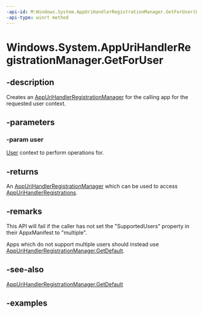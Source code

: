 ```yaml
---
-api-id: M:Windows.System.AppUriHandlerRegistrationManager.GetForUser(Windows.System.User)
-api-type: winrt method
---
```


<!-- Method syntax.
public AppUriHandlerRegistrationManager AppUriHandlerRegistrationManager.GetForUser(User user)
-->

# Windows.System.AppUriHandlerRegistrationManager.GetForUser

## -description
Creates an [AppUriHandlerRegistrationManager](AppUriHandlerRegistrationManager.md) for the calling app for the requested user context.

## -parameters
### -param user
[User](user.md) context to perform operations for.

## -returns
An [AppUriHandlerRegistrationManager](AppUriHandlerRegistrationManager.md) which can be used to access [AppUriHandlerRegistrations](appurihandlerregistration.md).

## -remarks
This API will fail if the caller has not set the "SupportedUsers" property in their AppxManifest to "multiple".

Apps which do not support multiple users should instead use [AppUriHandlerRegistrationManager.GetDefault](appurihandlerregistrationmanager_getdefault_846721868.md).

## -see-also
[AppUriHandlerRegistrationManager.GetDefault](appurihandlerregistrationmanager_getdefault_846721868.md)

## -examples

